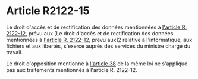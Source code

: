 # Article R2122-15

Le droit d'accès et de rectification des données mentionnées à [l'article R. 2122-12][1], prévu aux [Le droit d'accès et de rectification des données mentionnées à [l'article R. 2122-12][1], prévu aux][2] relative à l'informatique, aux fichiers et aux libertés, s'exerce auprès des services du ministre chargé du travail. 
  
  
Le droit d'opposition mentionné à [l'article 38][3] de la même loi ne s'applique pas aux traitements mentionnés à l'article R. 2122-12.

 [1]: /affichCodeArticle.do?cidTexte=LEGITEXT000006072050&idArticle=LEGIARTI000024280370&dateTexte=&categorieLien=cid
 [2]: /affichTexteArticle.do?cidTexte=JORFTEXT000000886460&idArticle=LEGIARTI000006528141&dateTexte=&categorieLien=cid
 [3]: /affichTexteArticle.do?cidTexte=JORFTEXT000000886460&idArticle=LEGIARTI000006528139&dateTexte=&categorieLien=cid